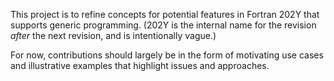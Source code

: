 This project is to refine concepts for potential features in Fortran 202Y
that supports generic programming.  (202Y is the internal name for the revision
_after_ the next revision, and is intentionally vague.)

For now, contributions should largely be in the form of motivating use cases
and illustrative examples that highlight issues and approaches.
